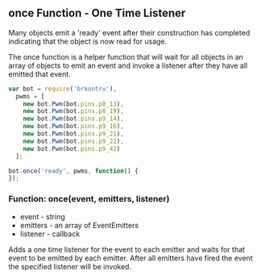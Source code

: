 ## once Function - One Time Listener  

Many objects emit a 'ready' event after their construction has completed
indicating that the object is now read for usage.

The once function is a helper function that will wait for all objects in an
array of objects to emit an event and invoke a listener after they have all
emitted that event.

```js
var bot = require('brkontru'),
  pwms = [
    new bot.Pwm(bot.pins.p8_13),
    new bot.Pwm(bot.pins.p8_19),
    new bot.Pwm(bot.pins.p9_14),
    new bot.Pwm(bot.pins.p9_16),
    new bot.Pwm(bot.pins.p9_21),
    new bot.Pwm(bot.pins.p9_22),
    new bot.Pwm(bot.pins.p9_42)
  ];

bot.once('ready', pwms, function() {
});
```

### Function: once(event, emitters, listener)
- event - string
- emitters - an array of EventEmitters
- listener - callback

Adds a one time listener for the event to each emitter and waits for that
event to be emitted by each emitter. After all emitters have fired the event
the specified listener will be invoked.

